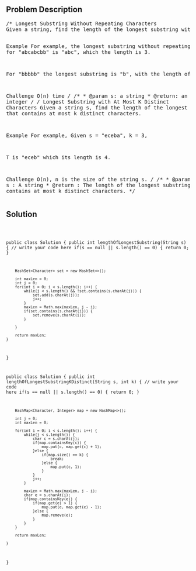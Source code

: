 <!--
<style>
  body { font-family: Arial, sans-serif; }
  .container { max-width: 100%; margin: 0 auto; padding: 10px; }
  .comment-block { background-color: #f9f9f9; padding: 10px; border-left: 5px solid #ccc; width: 200px; margin: 20px auto; overflow-wrap: break-word; white-space: pre-wrap; }
  .code-block { background-color: #f4f4f4; padding: 10px; border: 1px solid #ddd; width: 50%; margin: 20px auto; overflow-wrap: break-word; white-space: pre-wrap; }
</style>
-->

<div class='container'>
<h2>Problem Description</h2>
<div class='comment-block'>
<pre>
/* Longest Substring Without Repeating Characters 
Given a string, find the length of the longest substring without repeating characters.

Example
For example, the longest substring without repeating letters for "abcabcbb" is "abc", which the length is 3.

For "bbbbb" the longest substring is "b", with the length of 1.

Challenge 
O(n) time
*/
    /**
     * @param s: a string
     * @return: an integer 
     */
/* Longest Substring with At Most K Distinct Characters 
Given a string s, find the length of the longest substring T that contains at most k distinct characters.

Example
For example, Given s = "eceba", k = 3,

T is "eceb" which its length is 4.

Challenge 
O(n), n is the size of the string s.
*/
    /**
     * @param s : A string
     * @return : The length of the longest substring 
     *           that contains at most k distinct characters.
     */
</pre>
</div>

<h2>Solution</h2>
<div class='code-block'>
<pre><code class='language-java'>

public class Solution {
    public int lengthOfLongestSubstring(String s) {
        // write your code here
        if(s == null || s.length() == 0) {
            return 0;
        }
        
        HashSet<Character> set = new HashSet<>();

        int maxLen = 0;
        int j = 0;
        for(int i = 0; i < s.length(); i++) {
            while(j < s.length() && !set.contains(s.charAt(j))) {
                set.add(s.charAt(j));
                j++;
            }
            maxLen = Math.max(maxLen, j - i);
            if(set.contains(s.charAt(i))) {
                set.remove(s.charAt(i));
            }
            
        }
        
        return maxLen;
    }
}



public class Solution {
    public int lengthOfLongestSubstringKDistinct(String s, int k) {
        // write your code here
        if(s == null || s.length() == 0) {
            return 0;
        }
        
        HashMap<Character, Integer> map = new HashMap<>();
        
        int j = 0;
        int maxLen = 0;
        
        for(int i = 0; i < s.length(); i++) {
            while(j < s.length()) {
                char c = s.charAt(j);
                if(map.containsKey(c)) {
                    map.put(c, map.get(c) + 1);
                }else {
                    if(map.size() == k) {
                        break;
                    }else {
                        map.put(c, 1);
                    }
                }
                j++;
            }
            
            maxLen = Math.max(maxLen, j - i);
            char e = s.charAt(i);
            if(map.containsKey(e)) {
                if(map.get(e) > 1) {
                    map.put(e, map.get(e) - 1);
                }else {
                    map.remove(e);
                }
            }
        }
        
        return maxLen;
    
    }
}</code></pre>
</div>
</div>
